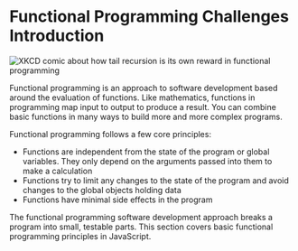 # Functional Programming Challenges Introduction

![XKCD comic about how tail recursion is its own reward in functional programming](http://imgs.xkcd.com/comics/functional.png)

Functional programming is an approach to software development based around the evaluation of functions. Like mathematics, functions in programming map input to output to produce a result. You can combine basic functions in many ways to build more and more complex programs.

Functional programming follows a few core principles:
 - Functions are independent from the state of the program or global variables. They only depend on the arguments passed into them to make a calculation
 - Functions try to limit any changes to the state of the program and avoid changes to the global objects holding data
 - Functions have minimal side effects in the program

The functional programming software development approach breaks a program into small, testable parts. This section covers basic functional programming principles in JavaScript.
